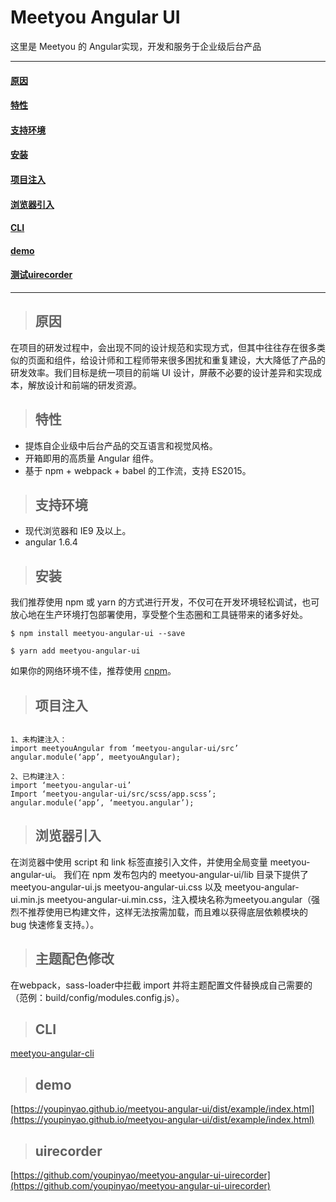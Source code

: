# Meetyou Angular UI
这里是 Meetyou 的 Angular实现，开发和服务于企业级后台产品

---
#### [原因](#原因-1)
#### [特性](#特性-1)
#### [支持环境](#支持环境-1)
#### [安装](#安装-1)
#### [项目注入](#项目注入-1)
#### [浏览器引入](#浏览器引入-1)
#### [CLI](#CLI-1)
#### [demo](#demo-1)
#### [测试uirecorder](#uirecorder)
---
  
> ## 原因

在项目的研发过程中，会出现不同的设计规范和实现方式，但其中往往存在很多类似的页面和组件，给设计师和工程师带来很多困扰和重复建设，大大降低了产品的研发效率。我们目标是统一项目的前端 UI 设计，屏蔽不必要的设计差异和实现成本，解放设计和前端的研发资源。
  
> ## 特性

- 提炼自企业级中后台产品的交互语言和视觉风格。
- 开箱即用的高质量 Angular 组件。
- 基于 npm + webpack + babel 的工作流，支持 ES2015。
  
> ## 支持环境

- 现代浏览器和 IE9 及以上。
- angular 1.6.4
  
> ## 安装

我们推荐使用 npm 或 yarn 的方式进行开发，不仅可在开发环境轻松调试，也可放心地在生产环境打包部署使用，享受整个生态圈和工具链带来的诸多好处。
  
```
$ npm install meetyou-angular-ui --save
```
```
$ yarn add meetyou-angular-ui
```
如果你的网络环境不佳，推荐使用 [cnpm](https://github.com/cnpm/cnpm)。
  
> ## 项目注入

```

1、未构建注入： 
import meetyouAngular from ‘meetyou-angular-ui/src’
angular.module(‘app’, meetyouAngular);

2、已构建注入：
import ‘meetyou-angular-ui’
Import ‘meetyou-angular-ui/src/scss/app.scss’;
angular.module(‘app’, ‘meetyou.angular’);

```
  
> ## 浏览器引入

在浏览器中使用 script 和 link 标签直接引入文件，并使用全局变量 meetyou-angular-ui。
我们在 npm 发布包内的 meetyou-angular-ui/lib 目录下提供了 meetyou-angular-ui.js meetyou-angular-ui.css 以及 meetyou-angular-ui.min.js meetyou-angular-ui.min.css，注入模块名称为meetyou.angular（强烈不推荐使用已构建文件，这样无法按需加载，而且难以获得底层依赖模块的 bug 快速修复支持。）。

> ## 主题配色修改

在webpack，sass-loader中拦截 import 并将主题配置文件替换成自己需要的（范例：build/config/modules.config.js）。

> ## CLI

[meetyou-angular-cli](https://www.npmjs.com/package/meetyou-angular-cli)

> ## demo
[https://youpinyao.github.io/meetyou-angular-ui/dist/example/index.html](https://youpinyao.github.io/meetyou-angular-ui/dist/example/index.html)

> ## uirecorder
[https://github.com/youpinyao/meetyou-angular-ui-uirecorder](https://github.com/youpinyao/meetyou-angular-ui-uirecorder)
